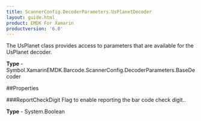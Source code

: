 ```yaml
---
title: ScannerConfig.DecoderParameters.UsPlanetDecoder
layout: guide.html 
product: EMDK For Xamarin 
productversion: '6.0' 
---
```

The UsPlanet class provides access to parameters that are available for the UsPlanet decoder.

**Type** - Symbol.XamarinEMDK.Barcode.ScannerConfig.DecoderParameters.BaseDecoder

##Properties

###ReportCheckDigit
Flag to enable reporting the bar code check digit..

**Type** - System.Boolean


